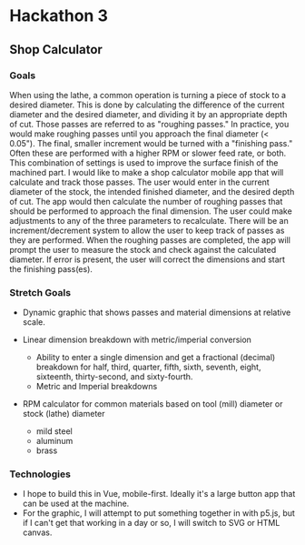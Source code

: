 # Hackathon 3

## Shop Calculator

### Goals

When using the lathe, a common operation is turning a piece of stock to a desired diameter. This is done by calculating the difference of the current diameter and the desired diameter, and dividing it by an appropriate depth of cut. Those passes are referred to as "roughing passes." In practice, you would make roughing passes until you approach the final diameter (< 0.05"). The final, smaller increment would be turned with a "finishing pass." Often these are performed with a higher RPM or slower feed rate, or both. This combination of settings is used to improve the surface finish of the machined part.
I would like to make a shop calculator mobile app that will calculate and track those passes. The user would enter in the current diameter of the stock, the intended finished diameter, and the desired depth of cut. The app would then calculate the number of roughing passes that should be performed to approach the final dimension. The user could make adjustments to any of the three parameters to recalculate. There will be an increment/decrement system to allow the user to keep track of passes as they are performed. When the roughing passes are completed, the app will prompt the user to measure the stock and check against the calculated diameter. If error is present, the user will correct the dimensions and start the finishing pass(es).

### Stretch Goals

- Dynamic graphic that shows passes and material dimensions at relative scale.

- Linear dimension breakdown with metric/imperial conversion
  - Ability to enter a single dimension and get a fractional (decimal) breakdown for half, third, quarter, fifth, sixth, seventh, eight, sixteenth, thirty-second, and sixty-fourth.
  - Metric and Imperial breakdowns

- RPM calculator for common materials based on tool (mill) diameter or stock (lathe) diameter
  - mild steel
  - aluminum
  - brass

### Technologies

- I hope to build this in Vue, mobile-first. Ideally it's a large button app that can be used at the machine.
- For the graphic, I will attempt to put something together in with p5.js, but if I can't get that working in a day or so, I will switch to SVG or HTML canvas.
